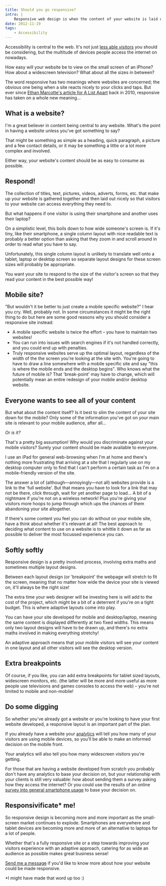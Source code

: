 ```yaml
---
title: Should you go responsive?
intro: |
    Responsive web design is when the content of your website is laid out differently, depending on the size of the screen your visitor is using. Catering
date: 2012-11-19
tags:
    - Accessibility
---
```


Accessibility is central to the web. It's not just [less able visitors](/resources/discrimination-on-the-web) you should be considering, but the multitude of devices people access the internet on nowadays.

How easy will your website be to view on the small screen of an iPhone? How about a widescreen television? What about all the sizes in between?

The word responsive has two meanings where websites are concerned; the obvious one being when a site reacts nicely to your clicks and taps. But ever since [Ethan Marcotte's article for A List Apart](http://www.alistapart.com/articles/responsive-web-design/) back in 2010, responsive has taken on a whole new meaning…


## What is a website?

I'm a great believer in content being central to any website. What's the point in having a website unless you've got something to say?

That might be something as simple as a heading, quick paragraph, a picture and a few contact details, or it may be something a little or a lot more complex and involved.

Either way, your website's content should be as easy to consume as possible.


## Respond!

The collection of titles, text, pictures, videos, adverts, forms, etc. that make up your website is gathered together and then laid out nicely so that visitors to your website can access everything they need to.

But what happens if one visitor is using their smartphone and another uses their laptop?

On a simplistic level, this boils down to how wide someone's screen is. If it's tiny, like their smartphone, a single column layout with nice readable text is probably a better option than asking that they zoom in and scroll around in order to read what you have to say.

Unfortunately, this single column layout is unlikely to translate well onto a tablet, laptop or desktop screen so separate layout designs for these screen sizes will probably be appropriate.

You want your site to respond to the size of the visitor's screen so that they read your content in the best possible way!


## Mobile site?

"But wouldn't it be better to just create a mobile specific website?" I hear you cry. Well, probably not. In some circumstances it might be the right thing to do but here are some good reasons why you should consider a responsive site instead:

- A mobile specific website is twice the effort – you have to maintain two websites!
- You can run into issues with search engines if it's not handled correctly, and you could end up with penalties.
- Truly responsive websites serve up the optimal layout, regardless of the width of the the screen you're looking at the site with. You're going to have to draw a line somewhere with a mobile specific site and say "this is where the mobile ends and the desktop begins". Who knows what the future of mobile is? That 'break-point' may have to change, which will potentially mean an entire redesign of your mobile and/or desktop website.


## Everyone wants to see all of your content

But what about the content itself? Is it best to slim the content of your site down for the mobile? Only some of the information you've got on your main site is relevant to your mobile audience, after all…

_Or is it?_

That's a pretty big assumption! Why would you discriminate against your mobile visitors? Surely your content should be made available to everyone.

I use an iPad for general web-browsing when I'm at home and there's nothing more frustrating that arriving at a site that I regularly use on my desktop computer only to find that I can't perform a certain task as I'm on a mobile-friendly version of the site.

The answer a lot of (although—annoyingly—not all) websites provide is a link to the 'full website'. But that means you have to look for a link that may not be there, click through, wait for yet another page to load… A bit of a nightmare if you're not on a wireless network! Plus you're giving your visitors more hoops to jump through  which ups the chances of them abandoning your site altogether.

If there's some content you feel you can do without on your mobile site, have a think about whether it's relevant at all! The best approach to deciding what content to use on a website is to whittle it down as far as possible to deliver the most focussed experience you can.


## Softly softly

Responsive design is a pretty involved process, involving extra maths and sometimes multiple layout designs.

Between each layout design (or 'breakpoint' the webpage will stretch to fit the screen, meaning that no matter how wide the device your site is viewed on, it'll always be the right size!

The extra time your web designer will be investing here is will add to the cost of the project, which might be a bit of a deterrent if you're on a tight budget. This is where adaptive layouts come into play.

You can have your site developed for mobile and desktop/laptop, meaning the same content is displayed differently at two fixed widths. This means only two layout designs will have to be drawn up, and there's no extra maths involved in making everything stretchy!

An adaptive approach means that your mobile visitors will see your content in one layout and all other visitors will see the desktop version.


## Extra breakpoints

Of course, if you like, you can add extra breakpoints for tablet sized layouts, widescreen monitors, etc. (the latter will be more and more useful as more people use televisions and games consoles to access the web) – you're not limited to mobile and non-mobile!


## Do some digging

So whether you've already got a website or you're looking to have your first website developed, a responsive layout is an important part of the plan.

If you already have a website your [analytics](/resources/google-analytics) will tell you how many of your visitors are using mobile devices, so you'll be able to make an informed decision on the mobile front.

Your analytics will also tell you how many widescreen visitors you're getting.

For those that are having a website developed from scratch you probably don't have any analytics to base your decision on, but your relationship with your clients is still very valuable: how about sending them a survey asking how they access the internet? Or you could use the results of an online [survey into general smartphone usage](https://www.pewresearch.org/internet/2012/09/11/smartphone-ownership-update-september-2012/) to base your decision on.


## Responsivificate* me!

So responsive design is becoming more and more important as the small-screen market continues to explode. Smartphones are everywhere and tablet devices are becoming more and more of an alternative to laptops for a lot of people.

Whether that's a fully responsive site or a step towards improving your visitors experience with an adaptive approach, catering for as wide an audience as possible makes great business sense!

[Send me a message](/contact) if you'd like to know more about how your website could be made responsive.

*I might have made that word up too :)
